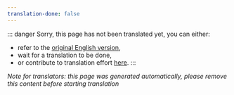 ```yaml
---
translation-done: false
---
```

::: danger
Sorry, this page has not been translated yet, you can either:
- refer to the [original English version](</about/moderators.md>),
- wait for a translation to be done,
- or contribute to translation effort [here](https://github.com/bsmg/wiki).
:::

_Note for translators: this page was generated automatically, please remove this content before starting translation_
